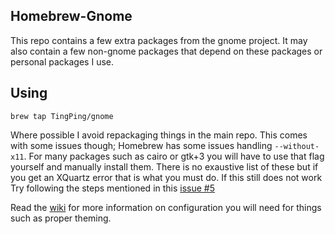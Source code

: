 Homebrew-Gnome
--------------

This repo contains a few extra packages from the gnome project.
It may also contain a few non-gnome packages that depend on these packages
or personal packages I use.

Using
-----

```
brew tap TingPing/gnome
```

Where possible I avoid repackaging things in the main repo. This comes with some issues though;
Homebrew has some issues handling ```--without-x11```. For many packages such as cairo or gtk+3
you will have to use that flag yourself and manually install them. There is no exaustive list
of these but if you get an XQuartz error that is what you must do. If this still does not work
Try following the steps mentioned in this [issue #5](https://github.com/TingPing/homebrew-gnome/issues/5#issuecomment-74783561)

Read the [wiki](https://github.com/TingPing/homebrew-gnome/wiki) for more information
on configuration you will need for things such as proper theming.
